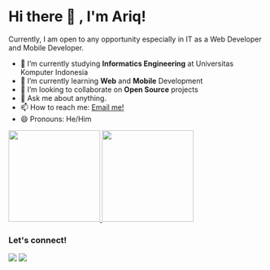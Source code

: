 # Hi there 👋 , I'm Ariq!
Currently, I am open to any opportunity especially in IT as a Web Developer and Mobile Developer.

- 🔭 I’m currently studying **Informatics Engineering** at Universitas Komputer Indonesia
- 🌱 I’m currently learning **Web** and **Mobile** Development
- 👯 I’m looking to collaborate on **Open Source** projects
- 💬 Ask me about anything.
- 📫 How to reach me: <a href="mailto:ariqhikari@gmail.com">Email me!</a>
- 😄 Pronouns: He/Him

<p align="left">
<a href="https://github.com/ariqhikari">
  <img height="180em" src="https://github-readme-stats-eight-theta.vercel.app/api?username=ariqhikari&show_icons=true&theme=algolia&include_all_commits=true&count_private=true"/>
  <img height="180em" src="https://github-readme-stats-eight-theta.vercel.app/api/top-langs/?username=ariqhikari&layout=compact&langs_count=8&theme=algolia"/>
</a>
</p>

### Let's connect!
<p>
    <a href="https://hikari.auroraweb.id" target="blank"><img src="https://img.shields.io/badge/Website-https://hikari.auroraweb.id-green?" /></a>
    <a href="https://www.linkedin.com/in/ariqhikari" target="blank"><img src="https://img.shields.io/badge/Ariq_Hikari-30302f?style=flat&logo=linkedin" /></a>
</p>
